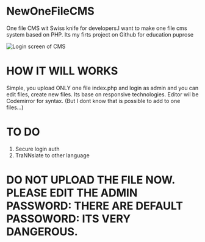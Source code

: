 # NewOneFileCMS
One file CMS  wit Swiss knife for developers.I want to make one file cms system based on PHP.  Its my firts project on Github for education puprose

![Login screen of CMS](http://seo-studio.cz/snewscms/news3.png)

# HOW IT WILL WORKS
Simple, you upload ONLY one file index.php and login as admin and you can edit files, create new files. Its base on responsive technologies. 
Editor wil be Codemirror for syntax. (But I dont know that is possible to add to one files...)

# TO DO
1. Secure login auth
2. TraNNslate to other language

# DO NOT UPLOAD THE FILE NOW. PLEASE EDIT THE ADMIN PASSWORD: THERE ARE DEFAULT PASSOWORD: ITS VERY DANGEROUS.
